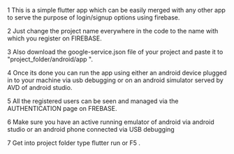 1 This is a simple flutter app which can be easily merged with any other app to serve the purpose of login/signup options using firebase.

2 Just change the project name everywhere in the code to the name with which you register on FIREBASE.

3 Also download the google-service.json file of your project and paste it to "project_folder/android/app ".

4 Once its done you can run the app using either an android device plugged in to your machine via usb debugging or on an android simulator served by AVD of android studio.

5 All the registered users can be seen and managed via the AUTHENTICATION page on FREBASE.

6 Make sure you have an active running emulator of android via android studio or an android phone connected via USB debugging

7 Get into project folder type flutter run or F5 .

